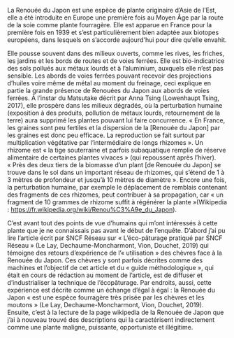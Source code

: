 La Renouée du Japon est une espèce de plante originaire d’Asie de l’Est, elle a été introduite en Europe une première fois au Moyen Âge par la route de la soie comme plante fourragère. Elle est apparue en France pour la première fois en 1939 et s’est particulièrement bien adaptée aux biotopes européens, dans lesquels on s’accorde aujourd'hui pour dire qu’elle envahit.

Elle pousse souvent dans des milieux ouverts, comme les rives, les friches, les jardins et les bords de routes et de voies ferrées. Elle est bio-indicatrice des sols pollués aux métaux lourds et à l’aluminium, auxquels elle n’est pas sensible. Les abords de voies ferrées pouvant recevoir des projections d’huiles voire même de métal au moment du freinage, ceci explique en partie la grande présence de Renouées du Japon aux abords de voies ferrées. À l’instar du Matsutake décrit par Anna Tsing (Lowenhaupt Tsing, 2017), elle prospère dans les milieux dégradés, où la perturbation humaine (exposition à des produits, pollution de métaux lourds, retournement de la terre) aura supprimé les plantes pouvant lui faire concurrence. « En France, les graines sont peu fertiles et la dispersion de la [Renouée du Japon] par les graines est donc peu efficace. La reproduction se fait surtout par multiplication végétative par l’intermédiaire de longs rhizomes ». Un rhizome est « la tige souterraine et parfois subaquatique remplie de réserve alimentaire de certaines plantes vivaces » (qui repoussent après l’hiver). « Près des deux tiers de la biomasse d’un plant [de Renouée du Japon] se trouve dans le sol dans un important réseau de rhizomes, qui s’étend de 1 à 3 mètres de profondeur et jusqu’à 10 mètres de diamètre ». Encore une fois, la perturbation humaine, par exemple le déplacement de remblais contenant des fragments de ces rhizomes, peut contribuer à sa propagation, car « un fragment de 10 grammes de rhizome suffit à régénérer la plante »(Wikipedia : https://fr.wikipedia.org/wiki/Renou%C3%A9e_du_Japon).

C’est avant tout des points de vue d’humains qui m’ont intéressés à cette plante que je ne connaissais pas avant le début de l’enquête. D’abord j’ai pu lire l’article écrit par SNCF Réseau sur « L’éco-pâturage pratiqué par SNCF Réseau » (Le Lay, Dechaume-Moncharmont, Vion, Douchet, 2019) qui témoigne des retours d’expérience de l’« utilisation » des chèvres face à la Renouée du Japon. Ces chèvres y sont parfois décrites comme des machines et l’objectif de cet article et du « guide méthodologique », qui était en cours de rédaction au moment de l’article, est de diffuser et d’industrialiser la technique de l’écopâturage. Par endroits, aussi, cette expérience est décrite comme un échange d’égal à égal : la Renouée du Japon « est une espèce fourragère très prisée par les chèvres et les moutons » (Le Lay, Dechaume-Moncharmont, Vion, Douchet, 2019). Ensuite, c’est à la lecture de la page wikipedia de la Renouée de Japon que j’ai à nouveau trouvé des descriptions qui la caractérisent indirectement comme une plante maligne, puissante, opportuniste et illégitime.
